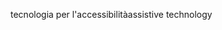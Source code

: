 <span data-ttu-id="b6cf5-101">tecnologia per l'accessibilità</span><span class="sxs-lookup"><span data-stu-id="b6cf5-101">assistive technology</span></span>